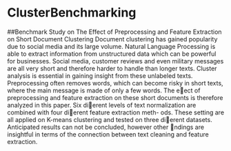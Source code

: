 # ClusterBenchmarking
##Benchmark Study on The Effect of Preprocessing and Feature Extraction on Short Document Clustering
Document clustering has gained popularity due to social media and its
large volume. Natural Language Processing is able to extract information
from unstructured data which can be powerful for businesses. Social media,
customer reviews and even military messages are all very short and therefore
harder to handle than longer texts. Cluster analysis is essential in gaining
insight from these unlabeled texts. Preprocessing often removes words, which
can become risky in short texts, where the main message is made of only
a few words. The eect of preprocessing and feature extraction on these
short documents is therefore analyzed in this paper. Six dierent levels of
text normalization are combined with four dierent feature extraction meth-
ods. These setting are all applied on K-means clustering and tested on three
dierent datasets. Anticipated results can not be concluded, however other
ndings are insightful in terms of the connection between text cleaning and
feature extraction.
